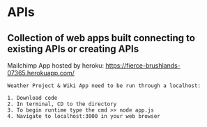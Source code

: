 # APIs

## Collection of web apps built connecting to existing APIs or creating APIs

Mailchimp App hosted by heroku: https://fierce-brushlands-07365.herokuapp.com/

```
Weather Project & Wiki App need to be run through a localhost: 

1. Download code
2. In terminal, CD to the directory
3. To begin runtime type the cmd >> node app.js 
4. Navigate to localhost:3000 in your web browser 


